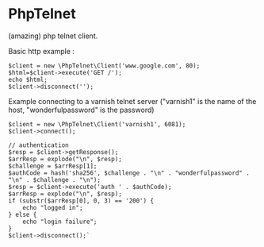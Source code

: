 PhpTelnet
=========

(amazing) php telnet client.

Basic http example :

```
$client = new \PhpTelnet\Client('www.google.com', 80);
$html=$client->execute('GET /');
echo $html;
$client->disconnect('');
```


Example connecting to a varnish telnet server ("varnish1" is the name of the host, "wonderfulpassword" is the password)

```
$client = new \PhpTelnet\Client('varnish1', 6081);
$client->connect();

// authentication
$resp = $client->getResponse();
$arrResp = explode("\n", $resp);
$challenge = $arrResp[1];
$authCode = hash('sha256', $challenge . "\n" . "wonderfulpassword" . "\n" . $challenge . "\n");
$resp = $client->execute('auth ' . $authCode);
$arrResp = explode("\n", $resp);
if (substr($arrResp[0], 0, 3) == '200') {
    echo "logged in";
} else {
    echo "login failure";
}
$client->disconnect();`
```
